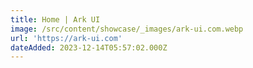 ```yaml
---
title: Home | Ark UI
image: /src/content/showcase/_images/ark-ui.com.webp
url: 'https://ark-ui.com'
dateAdded: 2023-12-14T05:57:02.000Z
---
```


